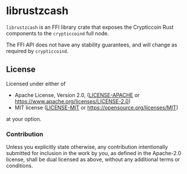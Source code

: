# librustzcash

`librustzcash` is an FFI library crate that exposes the Crypticcoin Rust components to
the `crypticcoind` full node.

The FFI API does not have any stability guarantees, and will change as required
by `crypticcoind`.

## License

Licensed under either of

 * Apache License, Version 2.0, ([LICENSE-APACHE](../LICENSE-APACHE) or
   https://www.apache.org/licenses/LICENSE-2.0)
 * MIT license ([LICENSE-MIT](../LICENSE-MIT) or https://opensource.org/licenses/MIT)

at your option.

### Contribution

Unless you explicitly state otherwise, any contribution intentionally
submitted for inclusion in the work by you, as defined in the Apache-2.0
license, shall be dual licensed as above, without any additional terms or
conditions.

